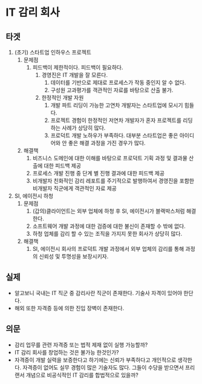 # IT 감리 회사
## 타겟
  1. (초기) 스타트업 인하우스 프로젝트
     1. 문제점
        1. 피드백이 제한적이다. 피드백이 필요하다.
           1. 경영진은 IT 개발을 잘 모른다. 
              1. 데이터를 기반으로 제대로 프로세스가 작동 중인지 알 수 없다. 
              2. 구성원 고과평가를 객관적인 자료를 바탕으로 산출 불가.
           2. 한정적인 개발 자원
              1. 개발 파트 리딩이 가능한 고연차 개발자는 스타트업에 모시기 힘들다.
              2. 프로젝트 경험이 한정적인 저연차 개발자가 혼자 프로젝트를 리딩하는 사례가 상당히 많다.
              3. 프로덕트 개발 노하우가 부족하다. 대부분 스타트업은 좋은 아이디어와 안 좋은 해결 과정을 가진 경우가 많다.
     2. 해결책
        1. 비즈니스 도메인에 대한 이해를 바탕으로 프로덕트 기획 과정 및 결과물 산출에 대한 피드백 제공
        2. 프로세스 개발 진행 중 단계 별 진행 결과에 대한 피드백 제공
        3. 비개발자 친화적인 감리 레포트를 주기적으로 발행하여서 경영진을 포함한 비개발자 직군에게 객관적인 자료 제공 
  2. SI, 에이전시 하청
     1. 문제점
        1. (갑의)클라이언트는 외부 업체에 하청 후 SI, 에이전시가 블랙박스처럼 해결한다.
        2. 소프트웨어 개발 과정에 대한 검증에 대한 불신이 존재할 수 밖에 없다.
        3. 하청 업체를 감리 할 수 있는 조직을 가지지 못한 회사가 상당히 많다.
     2. 해결책
        1. SI, 에이전시 회사의 프로덕트 개발 과정에서 외부 업체의 감리를 통해 과정의 신뢰성 및 투명성을 보장시키자.

## 실제 
 - 알고보니 국내는 IT 직군 중 감리사란 직군이 존재한다. 기술사 자격이 있어야 한단다.
 - 해외 또한 자격증 등에 의한 진입 장벽이 존재한다.

## 의문
 - 감리 업무를 관련 자격증 또는 법적 제재 없이 실행 가능할까? 
 - IT 감리 회사를 창업하는 것은 불가능 한것인가?
 - 자격증이 개발 실력을 보증한다고 하기에는 신뢰가 부족하다고 개인적으로 생각한다. 자격증이 없어도 실무 경험이 많은 기술자도 많다. 그들이 수당을 받으면서 프리랜서 개념으로 비공식적인 IT 감리를 합법적으로 있을까?
